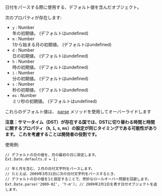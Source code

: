 日付をパースする際に使用する、デフォルト値を含んだオブジェクト。

次のプロパティが存在します:

<div class="mdetail-params"><ul>
   <li><code>y</code> : Number<div class="sub-desc">年の初期値。 (デフォルトはundefined) </div></li>
   <li><code>m</code> : Number<div class="sub-desc">1から始まる月の初期値。 (デフォルトはundefined)</div></li>
   <li><code>d</code> : Number<div class="sub-desc">日の初期値。 (デフォルトはundefined)</div></li>
   <li><code>h</code> : Number<div class="sub-desc">時の初期値。 (デフォルトはundefined)</div></li>
   <li><code>i</code> : Number<div class="sub-desc">分の初期値。 (デフォルトはundefined)</div></li>
   <li><code>s</code> : Number<div class="sub-desc">秒の初期値。 (デフォルトはundefined)</div></li>
   <li><code>ms</code> : Number<div class="sub-desc">ミリ秒の初期値。 (デフォルトはundefined)</div></li>
</ul></div>

これらのデフォルト値は、
<a href="#!/api/Ext.Date-method-parse" rel="Ext.Date-method-parse" class="docClass" >parse</a>
メソッドを使用してオーバーライドします

<b>注意：サマータイム（DST）が存在する国では、DSTに切り替わる時間と時間に関するプロパティ（<tt>h</tt>, <tt>i</tt>, <tt>s</tt>, <tt>ms</tt>）の設定が同じタイミングである可能性があります。 これを考慮することは開発者の役割です。</b>

使用例:

    // デフォルトの日の値を、月の最初の日に設定します。
    Ext.Date.defaults.d = 1;

    // 年と月を含む、２月の日付文字列をパースします。
    // たとえば、2009年3月31日に次の日付文字列をパースするとき、
    // デフォルトの日の値を1と設定することで、奇妙なロールオーバー問題を回避します。
    Ext.Date.parse('2009-02', 'Y-m'); // 2009年2月1日を表す日付オブジェクトを返します。

